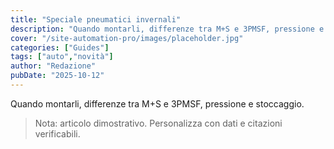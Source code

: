 ```yaml
---
title: "Speciale pneumatici invernali"
description: "Quando montarli, differenze tra M+S e 3PMSF, pressione e stoccaggio."
cover: "/site-automation-pro/images/placeholder.jpg"
categories: ["Guides"]
tags: ["auto","novità"]
author: "Redazione"
pubDate: "2025-10-12"
---
```


Quando montarli, differenze tra M+S e 3PMSF, pressione e stoccaggio.

> Nota: articolo dimostrativo. Personalizza con dati e citazioni verificabili.
